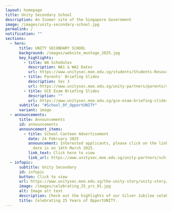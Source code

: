 ```yaml
---
layout: homepage
title: Unity Secondary School
description: An Isomer site of the Singapore Government
image: /images/unity-secondary-school.jpg
permalink: /
notification: ""
sections:
  - hero:
      title: UNITY SECONDARY SCHOOL
      background: /images/website_montage_2025.jpg
      key_highlights:
        - title: WA Schedules
          description: WA1 & WA2 Dates
          url: https://www.unitysec.moe.edu.sg/students/Students-Resources/assessment/
        - title: Parents' Briefing Slides
          description: Sec 3
          url: https://www.unitysec.moe.edu.sg/unity-partners/parents/sec-3-parents-briefing-slides/
        - title: GCE Exam Briefing Slides
          description: ""
          url: https://www.unitysec.moe.edu.sg/gce-exam-briefing-slides/
      subtitle: "#School_Of_OpportUNITY"
      variant: image
  - announcements:
      title: Announcements
      id: announcements
      announcement_items:
        - title: School Canteen Advertisement
          date: 24 February 2025
          announcement: Interested applicants, please click on the link below. Closing
            date is on 14th March 2025.
          link_text: Click here to view
          link_url: https://www.unitysec.moe.edu.sg/unity-partners/sch-adverts/
  - infopic:
      subtitle: Unity Secondary
      id: infopic
      button: Click to view
      url: https://www.unitysec.moe.edu.sg/the-unity-story/unity-story/
      image: /images/celebrating_25_yrs_01.jpg
      alt: Image alt text
      description: Check out the highlights of our Silver Jubilee celebration here.
      title: Celebrating 25 Years of OpportUNITY.
---
```

